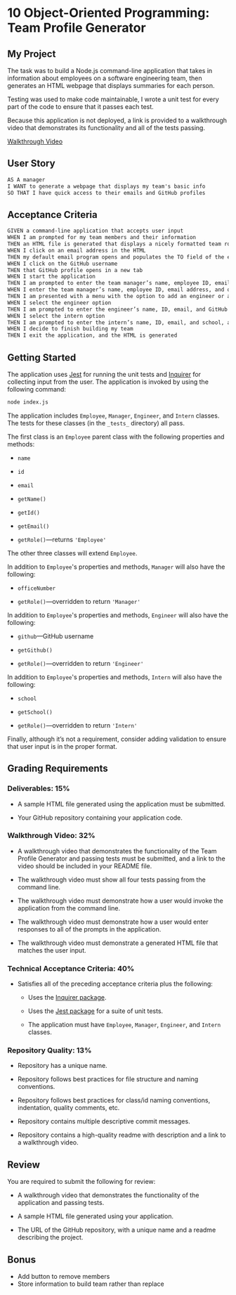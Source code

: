 # 10 Object-Oriented Programming: Team Profile Generator

## My Project 

The task was to build a Node.js command-line application that takes in information about employees on a software engineering team, then generates an HTML webpage that displays summaries for each person. 

Testing was used to make code maintainable, I wrote a unit test for every part of the code to ensure that it passes each test. 

Because this application is not deployed, a link is provided to a walkthrough video that demonstrates its functionality and all of the tests passing. 

[Walkthrough Video](https://drive.google.com/file/d/1Ol2HN7cZ72-iLyj6zXldxW-NKQlEaD7P/view)

## User Story

```md
AS A manager
I WANT to generate a webpage that displays my team's basic info
SO THAT I have quick access to their emails and GitHub profiles
```

## Acceptance Criteria

```md
GIVEN a command-line application that accepts user input
WHEN I am prompted for my team members and their information
THEN an HTML file is generated that displays a nicely formatted team roster based on user input 
WHEN I click on an email address in the HTML
THEN my default email program opens and populates the TO field of the email with the address 
WHEN I click on the GitHub username
THEN that GitHub profile opens in a new tab 
WHEN I start the application 
THEN I am prompted to enter the team manager’s name, employee ID, email address, and office number
WHEN I enter the team manager’s name, employee ID, email address, and office number 
THEN I am presented with a menu with the option to add an engineer or an intern or to finish building my team
WHEN I select the engineer option 
THEN I am prompted to enter the engineer’s name, ID, email, and GitHub username, and I am taken back to the menu 
WHEN I select the intern option 
THEN I am prompted to enter the intern’s name, ID, email, and school, and I am taken back to the menu
WHEN I decide to finish building my team 
THEN I exit the application, and the HTML is generated 
```


## Getting Started

The application uses [Jest](https://www.npmjs.com/package/jest) for running the unit tests and [Inquirer](https://www.npmjs.com/package/inquirer) for collecting input from the user. The application is invoked by using the following command:

```bash
node index.js
```

The application includes `Employee`, `Manager`, `Engineer`, and `Intern` classes. The tests for these classes (in the `_tests_` directory) all pass. 

The first class is an `Employee` parent class with the following properties and methods: 

* `name` 

* `id` 

* `email` 

* `getName()` 

* `getId()` 

* `getEmail()` 

* `getRole()`&mdash;returns `'Employee'` 

The other three classes will extend `Employee`.

In addition to `Employee`'s properties and methods, `Manager` will also have the following:

* `officeNumber` 

* `getRole()`&mdash;overridden to return `'Manager'` 

In addition to `Employee`'s properties and methods, `Engineer` will also have the following:

* `github`&mdash;GitHub username 

* `getGithub()` 

* `getRole()`&mdash;overridden to return `'Engineer'` 

In addition to `Employee`'s properties and methods, `Intern` will also have the following:

* `school` 

* `getSchool()` 

* `getRole()`&mdash;overridden to return `'Intern'` 

Finally, although it’s not a requirement, consider adding validation to ensure that user input is in the proper format. 

## Grading Requirements

### Deliverables: 15%

* A sample HTML file generated using the application must be submitted.

* Your GitHub repository containing your application code. 


### Walkthrough Video: 32%

* A walkthrough video that demonstrates the functionality of the Team Profile Generator and passing tests must be submitted, and a link to the video should be included in your README file. 

* The walkthrough video must show all four tests passing from the command line. 

* The walkthrough video must demonstrate how a user would invoke the application from the command line. 

* The walkthrough video must demonstrate how a user would enter responses to all of the prompts in the application. 
 
* The walkthrough video must demonstrate a generated HTML file that matches the user input. 


### Technical Acceptance Criteria: 40%

* Satisfies all of the preceding acceptance criteria plus the following:

	* Uses the [Inquirer package](https://www.npmjs.com/package/inquirer). 

	* Uses the [Jest package](https://www.npmjs.com/package/jest) for a suite of unit tests. 

  * The application must have `Employee`, `Manager`, `Engineer`, and `Intern` classes. 

### Repository Quality: 13%

* Repository has a unique name. 

* Repository follows best practices for file structure and naming conventions. 

* Repository follows best practices for class/id naming conventions, indentation, quality comments, etc. 

* Repository contains multiple descriptive commit messages.

* Repository contains a high-quality readme with description and a link to a walkthrough video. 

## Review

You are required to submit the following for review:

* A walkthrough video that demonstrates the functionality of the application and passing tests. 

* A sample HTML file generated using your application. 

* The URL of the GitHub repository, with a unique name and a readme describing the project. 

## Bonus
* Add button to remove members 
* Store information to build team rather than replace 
